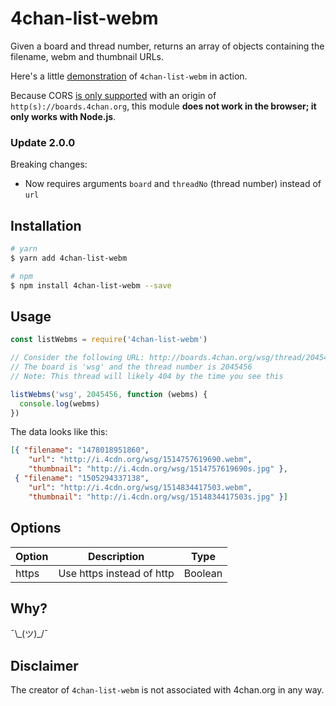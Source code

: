 # 4chan-list-webm

Given a board and thread number, returns an array of objects containing the filename, webm and thumbnail URLs.

Here's a little [demonstration](http://www.4webm.org/) of `4chan-list-webm` in action.

Because CORS [is only supported](https://github.com/4chan/4chan-API/issues/35) with an origin of `http(s)://boards.4chan.org`,
this module **does not work in the browser; it only works with Node.js**.


### Update 2.0.0

Breaking changes:
* Now requires arguments `board` and `threadNo` (thread number) instead of `url`


## Installation

```bash
# yarn
$ yarn add 4chan-list-webm

# npm
$ npm install 4chan-list-webm --save
```


## Usage


```js
const listWebms = require('4chan-list-webm')

// Consider the following URL: http://boards.4chan.org/wsg/thread/2045456
// The board is 'wsg' and the thread number is 2045456
// Note: This thread will likely 404 by the time you see this

listWebms('wsg', 2045456, function (webms) {
  console.log(webms)
})
```

The data looks like this:
```json
[{ "filename": "1478018951860",
    "url": "http://i.4cdn.org/wsg/1514757619690.webm",
    "thumbnail": "http://i.4cdn.org/wsg/1514757619690s.jpg" },
 { "filename": "1505294337138",
    "url": "http://i.4cdn.org/wsg/1514834417503.webm",
    "thumbnail": "http://i.4cdn.org/wsg/1514834417503s.jpg" }]
```


## Options

| Option  | Description                | Type    |
|---------|----------------------------|---------|
| https   | Use https instead of http  | Boolean |


## Why? 

¯\\\_(ツ)\_/¯


## Disclaimer

The creator of `4chan-list-webm` is not associated with 4chan.org in any way.

